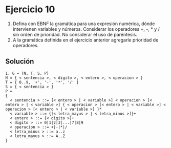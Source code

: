 Ejercicio 10
======
1. Defina con EBNF la gramática para una expresión numérica, dónde intervienen variables y números. Considerar los operadores +, -, * y / sin orden de prioridad. No considerar el uso de paréntesis.
2. A la gramática definida en el ejercicio anterior agregarle prioridad de operadores.

Solución
------
```
1. G = (N, T, S, P)  
N = { < sentencia >, < digito >, < entero >, < operacion > }  
T = { 0..9, '+', '-', '*', '/' }  
S = { < sentencia > }  
P =  
{  
  < sentencia > ::= [< entero > | < variable >] < operacion > [< entero > | < variable >] { < operacion > [< entero > | < variable >] < operacion > [< entero > | < variable >] }*  
  < variable > ::= {[< letra_mayus > | < letra_minus >]}+
  < entero > ::= {< digito >}+  
  < digito > ::= 0|1|2|3|...|7|8|9  
  < operacion > ::= +|-|*|/
  < letra_minus > ::= a..z  
  < letra_mayus > ::= A..Z  
}  
```
